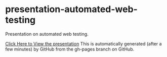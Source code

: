 # presentation-automated-web-testing
Presentation on automated web testing.

[Click Here to View the presentation](http://edward.delaporte.us/presentation-automated-web-testing/)
This is automatically generated (after a few minutes) by GitHub from the gh-pages branch on GitHub.